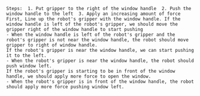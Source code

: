 
    Steps:  1. Put gripper to the right of the window handle  2. Push the window handle to the left  3. Apply an increasing amount of force
    First, Line up the robot's gripper with the window handle. If the window handle is left of the robot's gripper, we should move the gripper right of the window handle to start pushing
    - When the window handle is left of the robot's gripper and the robot's gripper is not near the window handle, the robot should move gripper to right of window handle.
    If the robot's gripper is near the window handle, we can start pushing it to the left.
    - When the robot's gripper is near the window handle, the robot should push window left.
    If the robot's gripper is starting to be in front of the window handle, we should apply more force to open the window.
    - When the robot's gripper is in front of the window handle, the robot should apply more force pushing window left.